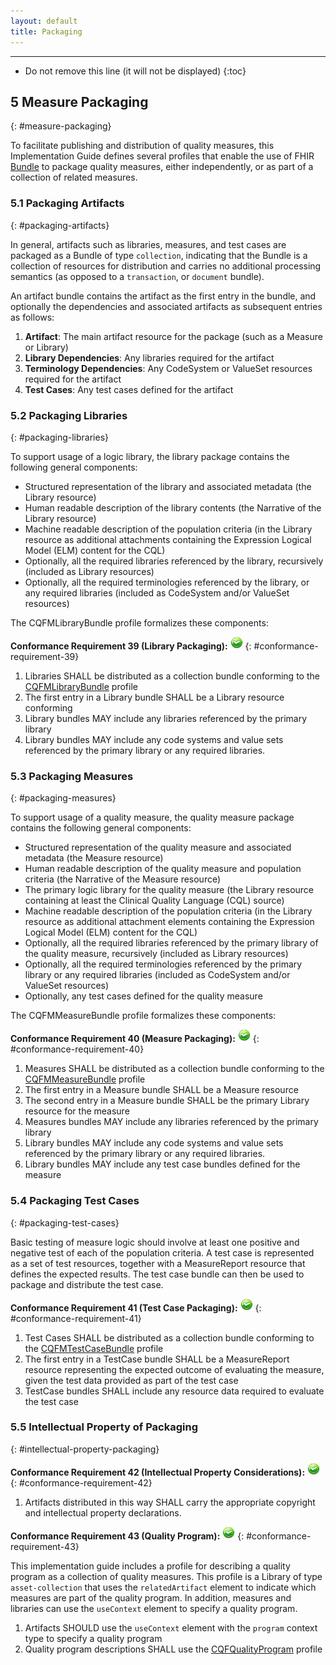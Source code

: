 ```yaml
---
layout: default
title: Packaging
---
```


---

<!-- TOC  the css styling for this is \pages\assets\css\project.css under 'markdown-toc'-->

* Do not remove this line (it will not be displayed)
{:toc}

## 5 Measure Packaging
{: #measure-packaging}

To facilitate publishing and distribution of quality measures, this Implementation Guide
defines several profiles that enable the use of FHIR [Bundle]({{site.data.fhir.path}}bundle.html)
to package quality measures, either independently, or as part of a collection of related
measures.

### 5.1 Packaging Artifacts
{: #packaging-artifacts}

In general, artifacts such as libraries, measures, and test cases are packaged as a Bundle
of type `collection`, indicating that the Bundle is a collection of resources for distribution and
carries no additional processing semantics (as opposed to a `transaction`, or `document` bundle).

An artifact bundle contains the artifact as the first entry in the bundle, and optionally the
dependencies and associated artifacts as subsequent entries as follows:

1. **Artifact**: The main artifact resource for the package (such as a Measure or Library)
2. **Library Dependencies**: Any libraries required for the artifact
3. **Terminology Dependencies**: Any CodeSystem or ValueSet resources required for the artifact
4. **Test Cases**: Any test cases defined for the artifact

### 5.2 Packaging Libraries
{: #packaging-libraries}

To support usage of a logic library, the library package contains the following general components:

* Structured representation of the library and associated metadata (the Library resource)
* Human readable description of the library contents (the Narrative of the Library resource)
* Machine readable description of the population criteria (in the Library resource as additional attachments containing the Expression Logical Model (ELM) content for the CQL)
* Optionally, all the required libraries referenced by the library, recursively (included as Library resources)
* Optionally, all the required terminologies referenced by the library, or any required libraries (included as CodeSystem and/or ValueSet resources)

The CQFMLibraryBundle profile formalizes these components:

**Conformance Requirement 39 (Library Packaging):** [<img src="assets/images/conformance.png" width="20" class="self-link" height="20"/>](#conformance-requirement-39)
{: #conformance-requirement-39}
  1. Libraries SHALL be distributed as a collection bundle conforming to the [CQFMLibraryBundle](StructureDefinition-library-bundle-cqfm.html) profile
  2. The first entry in a Library bundle SHALL be a Library resource conforming
  3. Library bundles MAY include any libraries referenced by the primary library
  4. Library bundles MAY include any code systems and value sets referenced by the primary library or any required libraries.

### 5.3 Packaging Measures
{: #packaging-measures}

To support usage of a quality measure, the quality measure package contains the following
general components:

* Structured representation of the quality measure and associated metadata (the Measure resource)
* Human readable description of the quality measure and population criteria (the Narrative of the Measure resource)
* The primary logic library for the quality measure (the Library resource containing at least the Clinical Quality Language (CQL) source)
* Machine readable description of the population criteria (in the Library resource as additional attachment elements containing the Expression Logical Model (ELM) content for the CQL)
* Optionally, all the required libraries referenced by the primary library of the quality measure, recursively (included as Library resources)
* Optionally, all the required terminologies referenced by the primary library or any required libraries (included as CodeSystem and/or ValueSet resources)
* Optionally, any test cases defined for the quality measure

The CQFMMeasureBundle profile formalizes these components:

**Conformance Requirement 40 (Measure Packaging):** [<img src="assets/images/conformance.png" width="20" class="self-link" height="20"/>](#conformance-requirement-40)
{: #conformance-requirement-40}
  1. Measures SHALL be distributed as a collection bundle conforming to the [CQFMMeasureBundle](StructureDefinition-measure-bundle-cqfm.html) profile
  2. The first entry in a Measure bundle SHALL be a Measure resource
  3. The second entry in a Measure bundle SHALL be the primary Library resource for the measure
  4. Measures bundles MAY include any libraries referenced by the primary library
  5. Library bundles MAY include any code systems and value sets referenced by the primary library or any required libraries.
  6. Library bundles MAY include any test case bundles defined for the measure

### 5.4 Packaging Test Cases
{: #packaging-test-cases}

Basic testing of measure logic should involve at least one positive and negative test of each of the population criteria. A test case is represented as a set of test resources, together with a MeasureReport resource that defines the expected results. The test case bundle can then be used to package and distribute the test case.

**Conformance Requirement 41 (Test Case Packaging):** [<img src="assets/images/conformance.png" width="20" class="self-link" height="20"/>](#conformance-requirement-41)
{: #conformance-requirement-41}
  1. Test Cases SHALL be distributed as a collection bundle conforming to the [CQFMTestCaseBundle](StructureDefinition-testcase-bundle-cqfm.html) profile
  2. The first entry in a TestCase bundle SHALL be a MeasureReport resource representing the expected outcome of evaluating the measure, given the test data provided as part of the test case
  3. TestCase bundles SHALL include any resource data required to evaluate the test case

### 5.5 Intellectual Property of Packaging
  {: #intellectual-property-packaging}

**Conformance Requirement 42 (Intellectual Property Considerations):** [<img src="assets/images/conformance.png" width="20" class="self-link" height="20"/>](#conformance-requirement-42)
  {: #conformance-requirement-42}
  1. Artifacts distributed in this way SHALL carry the appropriate copyright and intellectual property declarations.

**Conformance Requirement 43 (Quality Program):** [<img src="assets/images/conformance.png" width="20" class="self-link" height="20"/>](#conformance-requirement-43)
{: #conformance-requirement-43}

This implementation guide includes a profile for describing a quality program as a collection of quality measures. This profile is a Library of type `asset-collection` that uses the `relatedArtifact` element to indicate which measures are part of the quality program. In addition, measures and libraries can use the `useContext` element to specify a quality program.

1. Artifacts SHOULD use the `useContext` element with the `program` context type to specify a quality program
2. Quality program descriptions SHALL use the [CQFQualityProgram](StructureDefinition-quality-program-cqfm.html) profile
